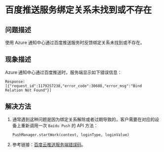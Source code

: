 <properties
                pageTitle="百度推送服务绑定关系未找到或不存在"
                description="通过调用 Baidu Push API 修复 Bind Relation Not Found 错误"
                services="notification-hubs"
                documentationCenter=""
                authors=""
                manager=""
                editor=""
                tags="通知中心,百度推送服务,API"/>

<tags
                ms.service="notification-hubs-aog"
                ms.date="12/15/2016"
                wacn.date="12/15/2016"/>

# 百度推送服务绑定关系未找到或不存在

## 问题描述

使用 Azure 通知中心通过百度推送服务时反馈绑定关系未找到或不存在。

## 现象描述

Azure 通知中心通过百度推送时，服务端显示如下错误信息：

	Response:[{"request_id":1179257238,"error_code":30608,"error_msg":"Bind Relation Not Found"}]

## 解决方法

1.	通常遇到这种问题是因为绑定关系解除或者过期导致的，客户需要在对应的设备上重新调用一次 `Baidu Push` 的 API 方法：

		PushManager.startWork(context, loginType, loginValue)

2.	参考链接：[百度云推送服务端错误码](http://push.baidu.com/doc/restapi/error_code)。


